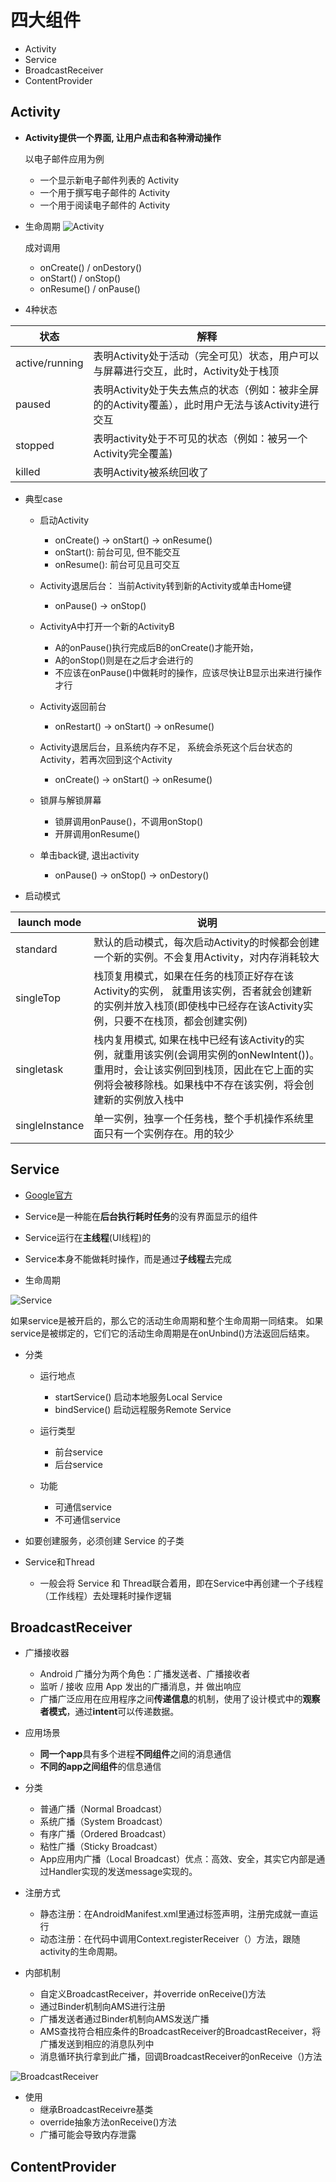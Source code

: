 # 四大组件

- Activity
- Service
- BroadcastReceiver
- ContentProvider

## Activity
- **Activity提供一个界面, 让用户点击和各种滑动操作**

   以电子邮件应用为例
   - 一个显示新电子邮件列表的 Activity
   - 一个用于撰写电子邮件的 Activity
   - 一个用于阅读电子邮件的 Activity

- 生命周期
![Activity](http://ww1.sinaimg.cn/large/005Kyrj9ly1gaxn8z37a3j30f20iudg0.jpg)


  成对调用
  - onCreate() / onDestory()
  - onStart() / onStop()
  - onResume() / onPause()

- 4种状态

|状态|解释|
|----|----|
|active/running|表明Activity处于活动（完全可见）状态，用户可以与屏幕进行交互，此时，Activity处于栈顶|
|paused|表明Activity处于失去焦点的状态（例如：被非全屏的的Activity覆盖），此时用户无法与该Activity进行交互|
|stopped|表明activity处于不可见的状态（例如：被另一个Activity完全覆盖)|
|killed|表明Activity被系统回收了|

- 典型case
  - 启动Activity
    - onCreate() -> onStart() -> onResume()
    - onStart(): 前台可见, 但不能交互
    - onResume(): 前台可见且可交互

  - Activity退居后台： 当前Activity转到新的Activity或单击Home键
    - onPause() -> onStop()

  - ActivityA中打开一个新的ActivityB
    - A的onPause()执行完成后B的onCreate()才能开始，
    - A的onStop()则是在之后才会进行的
    - 不应该在onPause()中做耗时的操作，应该尽快让B显示出来进行操作才行

  - Activity返回前台
    - onRestart() -> onStart() -> onResume()

  - Activity退居后台，且系统内存不足， 系统会杀死这个后台状态的Activity，若再次回到这个Activity
    - onCreate() -> onStart() -> onResume()

  - 锁屏与解锁屏幕
    - 锁屏调用onPause()，不调用onStop()
    - 开屏调用onResume()

  - 单击back键, 退出activity
    - onPause() -> onStop() -> onDestory()


- 启动模式

|launch mode|说明|
|-----------|----|
|standard|默认的启动模式，每次启动Activity的时候都会创建一个新的实例。不会复用Activity，对内存消耗较大|
|singleTop|栈顶复用模式，如果在任务的栈顶正好存在该Activity的实例， 就重用该实例，否者就会创建新的实例并放入栈顶(即使栈中已经存在该Activity实例，只要不在栈顶，都会创建实例)|
|singletask|栈内复用模式, 如果在栈中已经有该Activity的实例，就重用该实例(会调用实例的onNewIntent())。重用时，会让该实例回到栈顶，因此在它上面的实例将会被移除栈。如果栈中不存在该实例，将会创建新的实例放入栈中|
|singleInstance|单一实例，独享一个任务栈，整个手机操作系统里面只有一个实例存在。用的较少|

## Service
- [Google官方](https://developer.android.com/guide/components/services?hl=zh-cn)
- Service是一种能在**后台执行耗时任务**的没有界面显示的组件
- Service运行在**主线程**(UI线程)的
- Service本身不能做耗时操作，而是通过**子线程**去完成


- 生命周期

![Service](http://ww1.sinaimg.cn/large/005Kyrj9ly1gay6jimw3kj30co0ekmyj.jpg)


如果service是被开启的，那么它的活动生命周期和整个生命周期一同结束。
如果service是被绑定的，它们它的活动生命周期是在onUnbind()方法返回后结束。

- 分类
  - 运行地点
    - startService() 启动本地服务Local Service
    - bindService() 启动远程服务Remote Service

  - 运行类型
    - 前台service
    - 后台service

  - 功能
    - 可通信service
    - 不可通信service

- 如要创建服务，必须创建 Service 的子类

- Service和Thread
  - 一般会将 Service 和 Thread联合着用，即在Service中再创建一个子线程（工作线程）去处理耗时操作逻辑

## BroadcastReceiver
- 广播接收器
  - Android 广播分为两个角色：广播发送者、广播接收者
  - 监听 / 接收 应用 App 发出的广播消息，并 做出响应
  - 广播广泛应用在应用程序之间**传递信息**的机制，使用了设计模式中的**观察者模式**，通过**intent**可以传递数据。

- 应用场景
  - **同一个app**具有多个进程**不同组件**之间的消息通信
  - **不同的app之间组件**的信息通信

- 分类
  - 普通广播（Normal Broadcast）
  - 系统广播（System Broadcast）
  - 有序广播（Ordered Broadcast）
  - 粘性广播（Sticky Broadcast）
  - App应用内广播（Local Broadcast）优点：高效、安全，其实它内部是通过Handler实现的发送message实现的。

- 注册方式
  - 静态注册：在AndroidManifest.xml里通过标签声明，注册完成就一直运行
  - 动态注册：在代码中调用Context.registerReceiver（）方法，跟随activity的生命周期。

- 内部机制

  - 自定义BroadcastReceiver，并override onReceive()方法
  - 通过Binder机制向AMS进行注册
  - 广播发送者通过Binder机制向AMS发送广播
  - AMS查找符合相应条件的BroadcastReceiver的BroadcastReceiver，将广播发送到相应的消息队列中
  - 消息循环执行拿到此广播，回调BroadcastReceiver的onReceive（)方法


![BroadcastReceiver](http://ww1.sinaimg.cn/large/005Kyrj9ly1gay7os6iegj30n20aptam.jpg)

- 使用
  - 继承BroadcastReceivre基类
  - override抽象方法onReceive()方法
  - 广播可能会导致内存泄露


## ContentProvider
